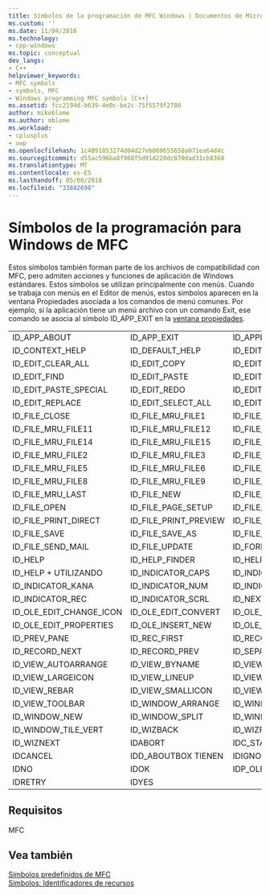 ```yaml
---
title: Símbolos de la programación de MFC Windows | Documentos de Microsoft
ms.custom: ''
ms.date: 11/04/2016
ms.technology:
- cpp-windows
ms.topic: conceptual
dev_langs:
- C++
helpviewer_keywords:
- MFC symbols
- symbols, MFC
- Windows programming MFC symbols [C++]
ms.assetid: fcc2194d-b639-4e0c-be2c-75f5579f2780
author: mikeblome
ms.author: mblome
ms.workload:
- cplusplus
- uwp
ms.openlocfilehash: 1c4091853274d04d27eb060655650a071ea64d4c
ms.sourcegitcommit: d55ac596ba8f908f5d91d228dc070dad31cb8360
ms.translationtype: MT
ms.contentlocale: es-ES
ms.lasthandoff: 05/08/2018
ms.locfileid: "33882698"
---
```

# <a name="mfc-windows-programming-symbols"></a>Símbolos de la programación para Windows de MFC
Estos símbolos también forman parte de los archivos de compatibilidad con MFC, pero admiten acciones y funciones de aplicación de Windows estándares. Estos símbolos se utilizan principalmente con menús. Cuando se trabaja con menús en el Editor de menús, estos símbolos aparecen en la ventana Propiedades asociada a los comandos de menú comunes. Por ejemplo, si la aplicación tiene un menú archivo con un comando Exit, ese comando se asocia al símbolo ID_APP_EXIT en la [ventana propiedades](/visualstudio/ide/reference/properties-window).  
  
||||  
|-|-|-|  
|ID_APP_ABOUT|ID_APP_EXIT|ID_APPLY_NOW|  
|ID_CONTEXT_HELP|ID_DEFAULT_HELP|ID_EDIT_CLEAR|  
|ID_EDIT_CLEAR_ALL|ID_EDIT_COPY|ID_EDIT_CUT|  
|ID_EDIT_FIND|ID_EDIT_PASTE|ID_EDIT_PASTE_LINK|  
|ID_EDIT_PASTE_SPECIAL|ID_EDIT_REDO|ID_EDIT_REPEAT|  
|ID_EDIT_REPLACE|ID_EDIT_SELECT_ALL|ID_EDIT_UNDO|  
|ID_FILE_CLOSE|ID_FILE_MRU_FILE1|ID_FILE_MRU_FILE10|  
|ID_FILE_MRU_FILE11|ID_FILE_MRU_FILE12|ID_FILE_MRU_FILE13|  
|ID_FILE_MRU_FILE14|ID_FILE_MRU_FILE15|ID_FILE_MRU_FILE16|  
|ID_FILE_MRU_FILE2|ID_FILE_MRU_FILE3|ID_FILE_MRU_FILE4|  
|ID_FILE_MRU_FILE5|ID_FILE_MRU_FILE6|ID_FILE_MRU_FILE7|  
|ID_FILE_MRU_FILE8|ID_FILE_MRU_FILE9|ID_FILE_MRU_FIRST|  
|ID_FILE_MRU_LAST|ID_FILE_NEW|ID_FILE_NEW_FRAME|  
|ID_FILE_OPEN|ID_FILE_PAGE_SETUP|ID_FILE_PRINT|  
|ID_FILE_PRINT_DIRECT|ID_FILE_PRINT_PREVIEW|ID_FILE_PRINT_SETUP|  
|ID_FILE_SAVE|ID_FILE_SAVE_AS|ID_FILE_SAVE_COPY_AS|  
|ID_FILE_SEND_MAIL|ID_FILE_UPDATE|ID_FORMAT_FONT|  
|ID_HELP|ID_HELP_FINDER|ID_HELP_INDEX|  
|ID_HELP + UTILIZANDO|ID_INDICATOR_CAPS|ID_INDICATOR_EXT|  
|ID_INDICATOR_KANA|ID_INDICATOR_NUM|ID_INDICATOR_OVR|  
|ID_INDICATOR_REC|ID_INDICATOR_SCRL|ID_NEXT_PANE|  
|ID_OLE_EDIT_CHANGE_ICON|ID_OLE_EDIT_CONVERT|ID_OLE_EDIT_LINKS|  
|ID_OLE_EDIT_PROPERTIES|ID_OLE_INSERT_NEW|ID_OLE_VERB_FIRST|  
|ID_PREV_PANE|ID_REC_FIRST|ID_RECORD_LAST|  
|ID_RECORD_NEXT|ID_RECORD_PREV|ID_SEPARATOR|  
|ID_VIEW_AUTOARRANGE|ID_VIEW_BYNAME|ID_VIEW_DETAILS|  
|ID_VIEW_LARGEICON|ID_VIEW_LINEUP|ID_VIEW_LIST|  
|ID_VIEW_REBAR|ID_VIEW_SMALLICON|ID_VIEW_STATUS_BAR|  
|ID_VIEW_TOOLBAR|ID_WINDOW_ARRANGE|ID_WINDOW_CASCADE|  
|ID_WINDOW_NEW|ID_WINDOW_SPLIT|ID_WINDOW_TILE_HORIZ|  
|ID_WINDOW_TILE_VERT|ID_WIZBACK|ID_WIZFINISH|  
|ID_WIZNEXT|IDABORT|IDC_STATIC|  
|IDCANCEL|IDD_ABOUTBOX TIENEN|IDIGNORE|  
|IDNO|IDOK|IDP_OLE_INIT_FAILED|  
|IDRETRY|IDYES||  
  
## <a name="requirements"></a>Requisitos  
 MFC  
  
## <a name="see-also"></a>Vea también  
 [Símbolos predefinidos de MFC](../windows/mfc-predefined-symbols.md)   
 [Símbolos: Identificadores de recursos](../windows/symbols-resource-identifiers.md)